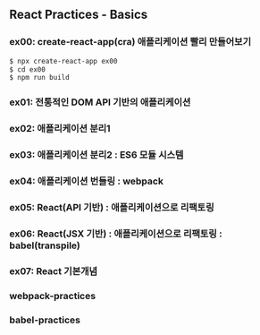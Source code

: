 ## React Practices - Basics

### ex00: create-react-app(cra) 애플리케이션 빨리 만들어보기
```bash
$ npx create-react-app ex00
$ cd ex00
$ npm run build
```
### ex01: 전통적인 DOM API 기반의 애플리케이션
### ex02: 애플리케이션 분리1
### ex03: 애플리케이션 분리2 : ES6 모듈 시스템
### ex04: 애플리케이션 번들링 : webpack
### ex05: React(API 기반) : 애플리케이션으로 리팩토링
### ex06: React(JSX 기반) : 애플리케이션으로 리팩토링 : babel(transpile)
### ex07: React 기본개념
### webpack-practices
### babel-practices
